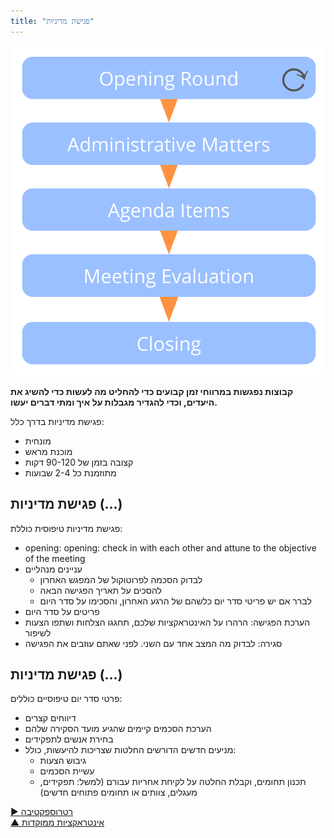 ```yaml
---
title: "פגישת מדיניות"
---
```



![right,fit](img/meetings/governance-meeting.png)

**קבוצות נפגשות במרווחי זמן קבועים כדי להחליט מה לעשות כדי להשיג את היעדים, וכדי להגדיר מגבלות על איך ומתי דברים יעשו.**

פגישת מדיניות בדרך כלל:

- מונחית 
- מוכנת מראש 
- קצובה בזמן של 90-120 דקות
- מתוזמנת כל 2-4 שבועות


## פגישת מדיניות (...)

פגישת מדיניות טיפוסית כוללת:

- opening: opening: check in with each other and attune to the objective of the meeting
- עניינים מנהליים 
    - לבדוק הסכמה לפרוטוקול של המפגש האחרון
    - להסכים על תאריך הפגישה הבאה
    - לברר אם יש פריטי סדר יום כלשהם של הרגע האחרון, והסכימו על סדר היום
- פריטים על סדר היום 
- הערכת הפגישה: הרהרו על האינטראקציות שלכם, תחגגו הצלחות ושתפו הצעות לשיפור
- סגירה: לבדוק מה המצב אחד עם השני. לפני שאתם עוזבים את הפגישה


## פגישת מדיניות (...)

פרטי סדר יום טיפוסיים כוללים:

- דיווחים קצרים 
- הערכת הסכמים קיימים שהגיע מועד הסקירה שלהם
- בחירת אנשים לתפקידים 
- מניעים חדשים הדורשים החלטות שצריכות להיעשות, כולל: 
    - גיבוש הצעות
    - עשיית הסכמים 
    - תכנון תחומים, וקבלת החלטה על לקיחת אחריות עבורם (למשל: תפקידים, מעגלים, צוותים או תחומים פתוחים חדשים)

[&#9654; רטרוספקטיבה](retrospective.html)<br/>[&#9650; אינטראקציות ממוקדות](focused-interactions.html)

